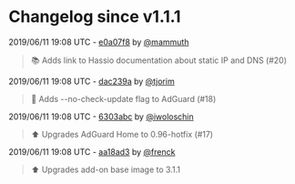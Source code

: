# Changelog since v1.1.1

2019/06/11 19:08 UTC - [e0a07f8](https://github.com/hassio-addons/addon-adguard-home/commit/e0a07f850d5df793210289e3815e0f16f2cacbba) by [@mammuth](https://github.com/mammuth)
> :books: Adds link to Hassio documentation about static IP and DNS (#20) 

2019/06/11 19:08 UTC - [dac239a](https://github.com/hassio-addons/addon-adguard-home/commit/dac239a62b76fdab5827a081dbf315443e605238) by [@tjorim](https://github.com/tjorim)
> :hammer: Adds --no-check-update flag to AdGuard (#18) 

2019/06/11 19:08 UTC - [6303abc](https://github.com/hassio-addons/addon-adguard-home/commit/6303abcd19b54060318f2784236108e8b72695e8) by [@iwoloschin](https://github.com/iwoloschin)
> :arrow_up: Upgrades AdGuard Home to 0.96-hotfix (#17) 

2019/06/11 19:08 UTC - [aa18ad3](https://github.com/hassio-addons/addon-adguard-home/commit/aa18ad327249423a3de29abf1b045a44ef2335d4) by [@frenck](https://github.com/frenck)
> :arrow_up: Upgrades add-on base image to 3.1.1 

